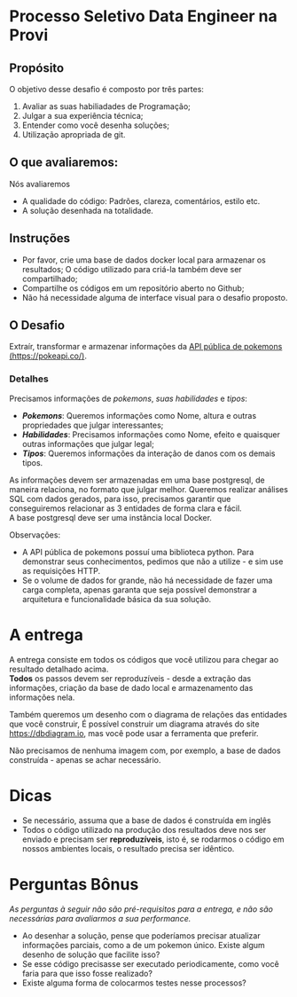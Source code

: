 # Processo Seletivo Data Engineer na Provi

## Propósito

O objetivo desse desafio é composto por três partes:

1. Avaliar as suas habiliadades de Programação;
1. Julgar a sua experiência técnica;
1. Entender como você desenha soluções;
1. Utilização apropriada de git.

## O que avaliaremos:

Nós avaliaremos

- A qualidade do código: Padrões, clareza, comentários, estilo etc.
- A solução desenhada na totalidade.

## Instruções

- Por favor, crie uma base de dados docker local para armazenar os resultados;
  O código utilizado para criá-la também deve ser compartilhado;
- Compartilhe os códigos em um repositório aberto no Github;
- Não há necessidade alguma de interface visual para o desafio proposto.

## O Desafio

Extraír, transformar e armazenar informações da [API pública de pokemons (https://pokeapi.co/)](https://pokeapi.co/).

### Detalhes

Precisamos informações de *pokemons*, *suas habilidades* e *tipos*:

- **_Pokemons_**: Queremos informações como Nome, altura e outras propriedades
  que julgar interessantes;
- **_Habilidades_**: Precisamos informações como Nome, efeito e quaisquer
  outras informações que julgar legal;
- **_Tipos_**: Queremos informações da interação de danos com os demais tipos.

As informações devem ser armazenadas em uma base postgresql, de maneira relaciona,
no formato que julgar melhor. Queremos realizar análises SQL com dados gerados,
para isso, precisamos garantir que conseguiremos relacionar as 3 entidades de
forma clara e fácil.  
A base postgresql deve ser uma instância local Docker.

Observações: 

- A API pública de pokemons possuí uma biblioteca python. Para demonstrar
  seus conhecimentos, pedimos que não a utilize - e sim use as requisições HTTP.
- Se o volume de dados for grande, não há necessidade de fazer uma carga completa,
  apenas garanta que seja possível demonstrar a arquitetura e funcionalidade
  básica da sua solução.

# A entrega

A entrega consiste em todos os códigos que você utilizou para chegar ao resultado
detalhado acima.  
**Todos** os passos devem ser reproduzíveis - desde a extração das informações,
criação da base de dado local e armazenamento das informações nela.

Também queremos um desenho com o diagrama de relações das entidades que você
construir, É possível construir um diagrama através do site https://dbdiagram.io,
mas você pode usar a ferramenta que preferir.

Não precisamos de nenhuma imagem com, por exemplo, a base de dados construída -
apenas se achar necessário.

# Dicas

- Se necessário, assuma que a base de dados é construída em inglês
- Todos o código utilizado na produção dos resultados deve nos ser
  enviado e precisam ser **reproduzíveis**, isto é, se rodarmos o
  código em nossos ambientes locais, o resultado precisa ser idêntico.

# Perguntas Bônus

_As perguntas à seguir não são pré-requisitos para a entrega, e não
são necessárias para avaliarmos a sua performance._

- Ao desenhar a solução, pense que poderíamos precisar atualizar
  informações parciais, como a de um pokemon único. Existe algum
  desenho de solução que facilite isso?
- Se esse código precisasse ser executado periodicamente, como
  você faria para que isso fosse realizado?
- Existe alguma forma de colocarmos testes nesse processos?
